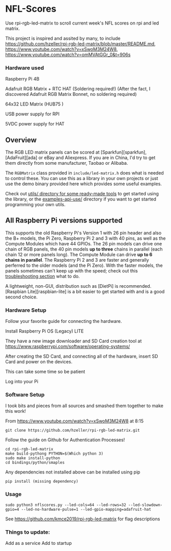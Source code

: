 # NFL-Scores
Use rpi-rgb-led-matrix to scroll current week's NFL scores on rpi and led matrix.

This project is inspired and assited by many, to include https://github.com/hzeller/rpi-rgb-led-matrix/blob/master/README.md, https://www.youtube.com/watch?v=xSwoM3M24W8, https://www.youtube.com/watch?v=omMVAtGGr_0&t=906s

### Hardware used
Raspberry Pi 4B

Adafruit RGB Matrix + RTC HAT (Soldering required!) (After the fact, I discovered Adafruit RGB Matrix Bonnet, no soldering required)

64x32 LED Matrix (HUB75 )

USB power supply for RPI

5VDC  power supply for HAT

Overview
--------
The RGB LED matrix panels can be scored at [Sparkfun][sparkfun],
[AdaFruit][ada] or eBay and Aliexpress. If you are in China, I'd try to get
them directly from some manufacturer, Taobao or Alibaba.

The `RGBMatrix` class provided in `include/led-matrix.h` does what is needed
to control these. You can use this as a library in your own projects or just
use the demo binary provided here which provides some useful examples.

Check out [utils/ directory for some ready-made tools](./utils) to get started
using the library, or the [examples-api-use/](./examples-api-use) directory if
you want to get started programming your own utils.

All Raspberry Pi versions supported
-----------------------------------

This supports the old Raspberry Pi's Version 1 with 26 pin header and also the
B+ models, the Pi Zero, Raspberry Pi 2 and 3 with 40 pins, as well as the
Compute Modules which have 44 GPIOs.
The 26 pin models can drive one chain of RGB panels, the 40 pin models
**up to three** chains in parallel (each chain 12 or more panels long).
The Compute Module can drive **up to 6 chains in parallel**.
The Raspberry Pi 2 and 3 are faster and generally perferred to the older
models (and the Pi Zero). With the faster models, the panels sometimes
can't keep up with the speed; check out
this [troubleshooting section](#troubleshooting) what to do.

A lightweight, non-GUI, distribution such as [DietPi] is recommended.
[Raspbian Lite][raspbian-lite] is a bit easier to get started with and
is a good second choice.


### Hardware Setup
Follow your favorite guide for connecting the hardware.

Install Raspberry Pi OS (Legacy) LITE

They have a new image downloader and SD Card creation tool at https://www.raspberrypi.com/software/operating-systems/

After creating the SD Card, and connecting all of the hardware, insert SD Card and power on the devices.

This can take some time so be patient

Log into your Pi

###  Software Setup

I took bits and pieces from all sources and smashed them together to make this work!

From https://www.youtube.com/watch?v=xSwoM3M24W8 at 8:15
```
git clone https://github.com/hzeller/rpi-rgb-led-matrix.git
```

Follow the guide on Github for Authentication Processes!

```
cd rpi-rgb-led-matrix
make build-pythong PYTHON=$(Which python 3)
sudo make install-python
cd bindings/python/smaples
```
Any dependencies not installed above can be installed using pip
```
pip install (missing dependency)
```

### Usage
```
sudo python3 nflscores.py --led-cols=64 --led-rows=32 --led-slowdown-gpio=4 --led-no-hardware-pulse=1 --led-gpio-mapping=adafruit-hat
```

See https://github.com/kmce2019/rpi-rgb-led-matrix for flag descriptions


### Things to update:
Add as a service
Add to startup
